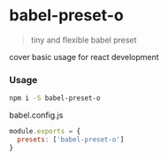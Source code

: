# babel-preset-o
> tiny and flexible babel preset

cover basic usage for react development
### Usage

```sh
npm i -S babel-preset-o
```

babel.config.js
```js
module.exports = {
  presets: ['babel-preset-o']  
}
```
